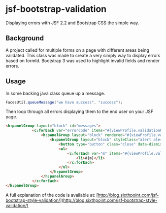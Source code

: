jsf-bootstrap-validation
========================

Displaying errors with JSF 2.2 and Bootstrap CSS the simple way.

Background
------------

A project called for multiple forms on a page with different areas being validated. This class was made to create a very simply way to display errors based on formId. Bootstrap 3 was used to highlight invalid fields and render errors.

Usage
------------

In some backing java class queue up a message.


```java
FacesUtil.queueMessage("we have success", "success");
```


Then loop through all errors displaying them to the end user on your JSF page.

```html
<h:panelGroup layout="block" id="messages">
            <c:forEach var="errorCode" items="#{viewProfile.validationOptions()}">
                <h:panelGroup layout="block" rendered="#{viewProfile.validation('profileForm', errorCode).size() gt 0}">
                    <h:panelGroup layout="block" styleClass="alert alert-#{errorCode} alert-dismissable">
                        <button type="button" class="close" data-dismiss="alert" aria-hidden="true">&#xD7;</button>
                        <ul>
                            <c:forEach var="m" items="#{viewProfile.validation('profileForm', errorCode)}">
                                <li>#{m}</li>
                            </c:forEach>
                        </ul>
                    </h:panelGroup>
                </h:panelGroup>
            </c:forEach>
</h:panelGroup>
```

A full explanation of the code is available at: [http://blog.sixthpoint.com/jsf-bootstrap-style-validation/](http://blog.sixthpoint.com/jsf-bootstrap-style-validation/)
